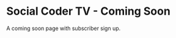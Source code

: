 Social Coder TV - Coming Soon
=============================

A coming soon page with subscriber sign up.